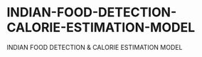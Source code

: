 # INDIAN-FOOD-DETECTION-CALORIE-ESTIMATION-MODEL
INDIAN FOOD DETECTION &amp;  CALORIE ESTIMATION MODEL
